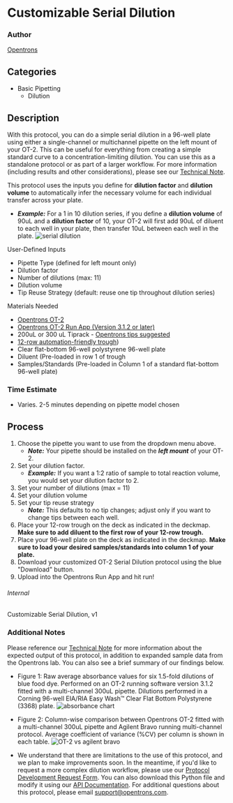 # Customizable Serial Dilution

### Author
[Opentrons](https://opentrons.com/)

## Categories
* Basic Pipetting
    * Dilution

## Description
With this protocol, you can do a simple serial dilution in a 96-well plate using either a single-channel or multichannel pipette on the left mount of your OT-2. This can be useful for everything from creating a simple standard curve to a concentration-limiting dilution. You can use this as a standalone protocol or as part of a larger workflow. For more information (including results and other considerations), please see our [Technical Note](https://docs.google.com/document/d/1cwSAS52fSBOEI0Hb7U2paq5jS_G1LN2fB5TssJp-Au0/edit?usp=sharing).

This protocol uses the inputs you define for **dilution factor** and **dilution volume** to automatically infer the necessary volume for each individual transfer across your plate.

* ***Example:*** For a 1 in 10 dilution series, if you define a **dilution volume** of 90uL and a **dilution factor** of 10, your OT-2 will first add 90uL of diluent to each well in your plate, then transfer 10uL between each well in the plate.
![serial dilution](https://s3.amazonaws.com/opentrons-protocol-library-website/custom-README-images/customizable-serial-dilution/Screen+Shot+2018-09-24+at+3.04.54+PM.png)

User-Defined Inputs
* Pipette Type (defined for left mount only)
* Dilution factor
* Number of dilutions (max: 11)
* Dilution volume
* Tip Reuse Strategy (default: reuse one tip throughout dilution series)

Materials Needed
* [Opentrons OT-2](http://opentrons.com/ot-2)
* [Opentrons OT-2 Run App (Version 3.1.2 or later)](http://opentrons.com/ot-app)
* 200uL or 300 uL Tiprack - [Opentrons tips suggested](https://shop.opentrons.com/collections/opentrons-tips/products/opentrons-300ul-tips-racks-9-600-tips)
* [12-row automation-friendly trough](https://www.usascientific.com/12-channel-automation-reservoir.aspx))
* Clear flat-bottom 96-well polystyrene 96-well plate
* Diluent (Pre-loaded in row 1 of trough
* Samples/Standards (Pre-loaded in Column 1 of a standard flat-bottom 96-well plate)


### Time Estimate
* Varies. 2-5 minutes depending on pipette model chosen

## Process
1. Choose the pipette you want to use from the dropdown menu above.
	* ***Note:*** Your pipette should be installed on the ***left mount*** of your OT-2.
2. Set your dilution factor.
	* ***Example:*** If you want a 1:2 ratio of sample to total reaction volume, you would set your dilution factor to 2.
3. Set your number of dilutions (max = 11)
4. Set your dilution volume
5. Set your tip reuse strategy
	* ***Note:*** This defaults to no tip changes; adjust only if you want to change tips between each well.
6. Place your 12-row trough on the deck as indicated in the deckmap. **Make sure to add diluent to the first row of your 12-row trough.**
7. Place your 96-well plate on the deck as indicated in the deckmap. **Make sure to load your desired samples/standards into column 1 of your plate.**
8. Download your customized OT-2 Serial Dilution protocol using the blue "Download" button.
9. Upload into the Opentrons Run App and hit run!

###### Internal
Customizable Serial Dilution, v1

### Additional Notes
Please reference our [Technical Note](https://docs.google.com/document/d/1cwSAS52fSBOEI0Hb7U2paq5jS_G1LN2fB5TssJp-Au0/edit?usp=sharing) for more information about the expected output of this protocol, in addition to expanded sample data from the Opentrons lab. You can also see a brief summary of our findings below.

* Figure 1: Raw average absorbance values for six 1.5-fold dilutions of blue food dye. Performed on an OT-2 running software version 3.1.2 fitted with a multi-channel 300uL pipette. Dilutions performed in a Corning 96-well EIA/RIA Easy Wash™ Clear Flat Bottom Polystyrene (3368) plate.
![absorbance chart](https://s3.amazonaws.com/opentrons-protocol-library-website/custom-README-images/customizable-serial-dilution/Screen+Shot+2018-09-24+at+2.50.23+PM.png)

* Figure 2: Column-wise comparison between Opentrons OT-2 fitted with a multi-channel 300uL pipette and Agilent Bravo running multi-channel protocol. Average coefficient of variance (%CV) per column is shown in each table.
![OT-2 vs agilent bravo](https://s3.amazonaws.com/opentrons-protocol-library-website/custom-README-images/customizable-serial-dilution/Screen+Shot+2018-09-24+at+2.59.24+PM.png)

* We understand that there are limitations to the use of this protocol, and we plan to make improvements soon. In the meantime, if you'd like to request a more complex dilution workflow, please use our [Protocol Development Request Form](https://opentrons-protocol-dev.paperform.co/). You can also download this Python file and modify it using our [API Documentation](https://docs.opentrons.com/). For additional questions about this protocol, please email support@opentrons.com.
